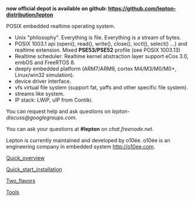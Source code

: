 **now official depot is available on github: https://github.com/lepton-distribution/lepton**


POSIX embedded realtime operating system.
  * Unix "philosophy". Everything is file. Everything is a stream of bytes.
  * POSIX 1003.1 api (open(), read(), write(), close(), ioctl(), select() …) and realtime extension. Mixed **PSE53/PSE52** profile (see POSIX 1003.13)
  * Realtime scheduler: Realtime kernel abstraction layer support eCos 3.0, embOS and  FreeRTOS 8.
  * deeply embedded platform (ARM7/ARM9, cortex M4/M3/M0/M0+, Linux/win32 simulation).
  * device driver interface.
  * vfs virtual file system (support fat, yaffs and other specific file system).
  * streams like system.
  * IP stack: LWiP, uIP from Contiki.

You can request help and ask questions on _lepton-discuss@googlegroups.com_.

You can ask your questions at **#lepton** on _chat.freenode.net_.

Lepton is currently maintained and developed by o10ée.
o10ée is an engineering company in embedded system http://o10ee.com.

[Quick\_overview](Quick_overview.md)

[Quick\_start\_installation](Quick_start_installation.md)

[Two\_flavors](Two_flavors.md)

[Tools](Tools.md)